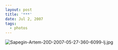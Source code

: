 ```yaml
---
layout: post
title: '***'
date: Jul 2, 2007
tags:
  - photos
---
```


![Sapegin-Artem-20D-2007-05-27-360-6099-lj.jpg](upload://Sapegin-Artem-20D-2007-05-27-360-6099-lj.jpg)
